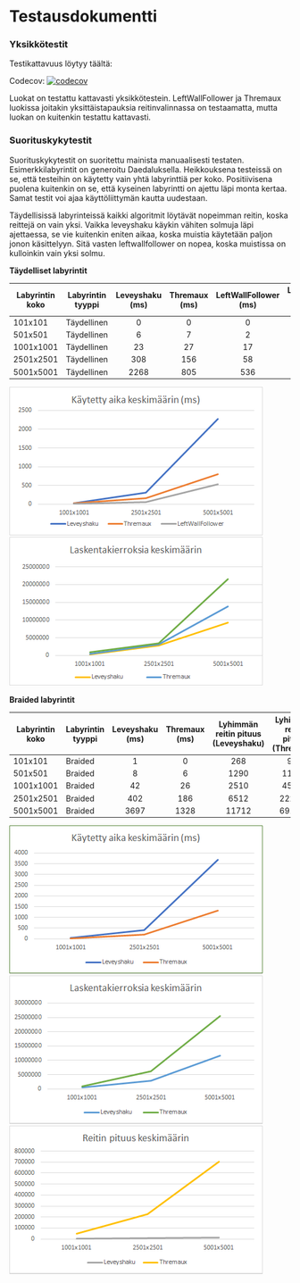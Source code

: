 <h1>Testausdokumentti</h1>


<h3>Yksikkötestit</h3>

Testikattavuus löytyy täältä:

Codecov: [![codecov](https://codecov.io/gh/johyry/maze-pathfinder/branch/master/graph/badge.svg)](https://codecov.io/gh/johyry/maze-pathfinder)

Luokat on testattu kattavasti yksikkötestein. LeftWallFollower ja Thremaux luokissa joitakin yksittäistapauksia reitinvalinnassa on testaamatta, mutta luokan on kuitenkin testattu kattavasti.

<h3>Suorituskykytestit</h3>

Suorituskykytestit on suoritettu mainista manuaalisesti testaten. Esimerkkilabyrintit on generoitu Daedaluksella. Heikkouksena testeissä on se, että testeihin on käytetty vain yhtä labyrinttiä per koko. Positiivisena puolena kuitenkin on se, että kyseinen labyrintti on ajettu läpi monta kertaa. Samat testit voi ajaa käyttöliittymän kautta uudestaan.

Täydellisissä labyrinteissä kaikki algoritmit löytävät nopeimman reitin, koska reittejä on vain yksi. Vaikka leveyshaku käykin vähiten solmuja läpi ajettaessa, se vie kuitenkin eniten aikaa, koska muistia käytetään paljon jonon käsittelyyn. Sitä vasten leftwallfollower on nopea, koska muistissa on kulloinkin vain yksi solmu.

**Täydelliset labyrintit**

| Labyrintin koko  | Labyrintin tyyppi | Leveyshaku (ms) | Thremaux (ms) | LeftWallFollower (ms) | Laskentakierroksia keskimäärin (Leveyshaku) | Laskentakierroksia keskimäärin (Thremaux) | Laskentakierroksia keskimäärin (LeftWallFollower) | Keskiarvo # kierroksesta |
| ------------- | ------------- | :-------------: | :-------------: | :-------------: | :-------------: | :-------------: | :-------------: | :-------------: | 
| 101x101 | Täydellinen | 0 | 0 | 0 | 4600 | 4985 | 6265 | 100 |
| 501x501 | Täydellinen | 6 | 7 | 2 | 85721 | 123983 | 111197 | 100 |
| 1001x1001 | Täydellinen | 23 | 27 | 17 | 257843 | 467237 | 888951 | 100 |
| 2501x2501 | Täydellinen | 308 | 156 | 58 | 2900208 | 3187324 | 3438121 | 100 |
| 5001x5001 | Täydellinen | 2268 | 805 | 536 | 9238541 | 13792721 | 21625401 | 10 |

![TimeUsedInPerfect](../Kuvat/timeUsedInPerfect.png)
![NodesVisitedInPerfect](../Kuvat/nodesVisitedInPerfect.png)

**Braided labyrintit**

| Labyrintin koko  | Labyrintin tyyppi | Leveyshaku (ms) | Thremaux (ms) | Lyhimmän reitin pituus (Leveyshaku) | Lyhimmän reitin pituus (Thremaux) | Laskentakierroksia keskimäärin (Leveyshaku) | Laskentakierroksia keskimäärin (Thremaux) | Keskiarvo # kierroksesta |
| ------------- | ------------- | :-------------: | :-------------: | :-------------: | :-------------: | :-------------: | :-------------: | :-------------: | 
| 101x101 | Braided | 1 | 0 | 268 | 948 | 4478 | 5762 | 100 | 
| 501x501 | Braided | 8 | 6 | 1290 | 11799 | 114783 | 132702 | 100 | 
| 1001x1001 | Braided | 42 | 26 | 2510 | 45080 | 449849 | 525827 | 100 | 
| 2501x2501 | Braided | 402 | 186 | 6512 | 222099 | 2804233 | 3448630 | 100 | 
| 5001x5001 | Braided | 3697 | 1328 | 11712 | 691084 | 11675719 | 13885985 | 10 | 

![TimeUsedInPerfect](../Kuvat/timeUsedInBraided.png)
![NodesVisitedInPerfect](../Kuvat/nodesVisitedInBraided.png)
![RouteLenghtInPerfect](../Kuvat/routeLengthInBraided.png)

